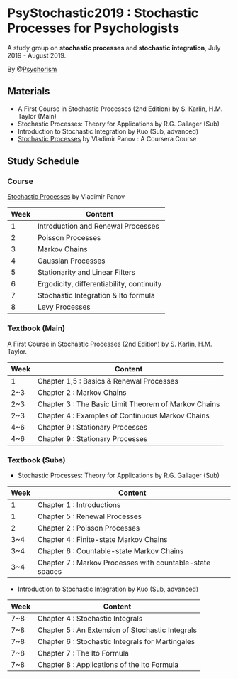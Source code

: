 # PsyStochastic2019 : Stochastic Processes for Psychologists

A study group on **stochastic processes** and **stochastic integration**, July 2019 - August 2019. 

By @[Psychorism](https://psychorism.github.io)


## Materials

+ A First Course in Stochastic Processes (2nd Edition) by S. Karlin, H.M. Taylor (Main)
+ Stochastic Processes: Theory for Applications by R.G. Gallager (Sub)
+ Introduction to Stochastic Integration by Kuo (Sub, advanced)
+ [Stochastic Processes](https://www.coursera.org/learn/stochasticprocesses/home/) by Vladimir Panov : A Coursera Course

## Study Schedule 

### Course

[Stochastic Processes](https://www.coursera.org/learn/stochasticprocesses/home/) by Vladimir Panov

Week|Content
-|-
1|Introduction and Renewal Processes
2|Poisson Processes
3|Markov Chains		
4|Gaussian Processes
5|Stationarity and Linear Filters
6|Ergodicity, differentiability, continuity
7|Stochastic Integration & Ito formula
8|Levy Processes

### Textbook (Main)

A First Course in Stochastic Processes (2nd Edition) by S. Karlin, H.M. Taylor.

Week|Content
-|-
1|Chapter 1,5 : Basics & Renewal Processes
2~3|Chapter 2 : Markov Chains
2~3|Chapter 3 : The Basic Limit Theorem of Markov Chains
2~3|Chapter 4 : Examples of Continuous Markov Chains
4~6|Chapter 9 : Stationary Processes
4~6|Chapter 9 : Stationary Processes

### Textbook (Subs)

+ Stochastic Processes: Theory for Applications by R.G. Gallager (Sub)

Week|Content
-|-
1|Chapter 1 : Introductions
1|Chapter 5 : Renewal Processes
2|Chapter 2 : Poisson Processes
3~4|Chapter 4 : Finite-state Markov Chains
3~4|Chapter 6 : Countable-state Markov Chains
3~4|Chapter 7 : Markov Processes with countable-state spaces


+ Introduction to Stochastic Integration by Kuo (Sub, advanced)

Week|Content
-|-
7~8|Chapter 4 : Stochastic Integrals
7~8|Chapter 5 : An Extension of Stochastic Integrals
7~8|Chapter 6 : Stochastic Integrals for Martingales
7~8|Chapter 7 : The Ito Formula
7~8|Chapter 8 : Applications of the Ito Formula

